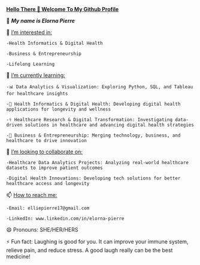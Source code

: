 <ins>**Hello There 👋 Welcome To My Github Profile**<ins>


 👋 ***My name is Elorna Pierre***

  
👀 <ins>I’m interested in<ins>:
  
    -Health Informatics & Digital Health

    -Business & Entrepreneurship

    -Lifelong Learning
  
    
🌱 <ins>I’m currently learning<ins>:

    -📊 Data Analytics & Visualization: Exploring Python, SQL, and Tableau for healthcare insights

    -🤖 Health Informatics & Digital Health: Developing digital health applications for longevity and wellness
 
    -⚕️ Healthcare Research & Digital Transformation: Investigating data-driven solutions in healthcare and advancing digital health strategies

    -💼 Business & Entrepreneurship: Merging technology, business, and healthcare to drive innovation

  
💞️ <ins>I’m looking to collaborate on<ins>:

    -Healthcare Data Analytics Projects: Analyzing real-world healthcare datasets to improve patient outcomes

    -Digital Health Innovations: Developing tech solutions for better healthcare access and longevity
  
  
📫 <ins>How to reach me<ins>:
  
    -Email: elliepierre17@gmail.com

    -LinkedIn: www.linkedin.com/in/elorna-pierre
  
😄 Pronouns: SHE/HER/HERS

  
⚡ Fun fact: Laughing is good for you. It can improve your immune system, relieve pain, and reduce stress. A good laugh really can be the best medicine!

<!---
Elorna-Pierre/Elorna-Pierre is a ✨ special ✨ repository because its `README.md` (this file) appears on your GitHub profile.
You can click the Preview link to take a look at your changes.
--->
